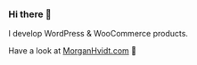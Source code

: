 ### Hi there 👋

I develop WordPress & WooCommerce products. 

Have a look at [MorganHvidt.com](https://morganhvidt.com/) 🚀
